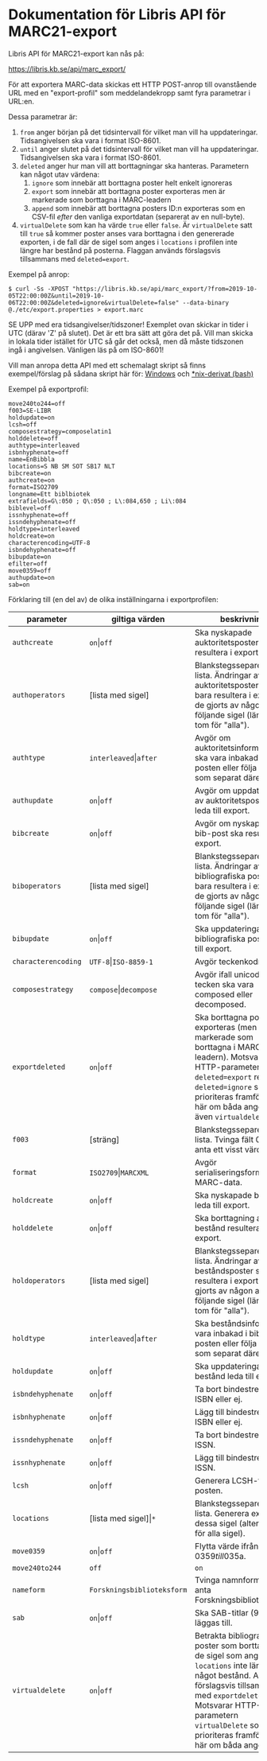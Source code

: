 # Dokumentation för Libris API för MARC21-export

Libris API för MARC21-export kan nås på:

https://libris.kb.se/api/marc_export/

För att exportera MARC-data skickas ett HTTP POST-anrop till ovanstående URL med en "export-profil" som meddelandekropp samt fyra parametrar i URL:en.

Dessa parametrar är:

1. `from` anger början på det tidsintervall för vilket man vill ha uppdateringar. Tidsangivelsen ska vara i format ISO-8601.
1. `until` anger slutet på det tidsintervall för vilket man vill ha uppdateringar. Tidsangivelsen ska vara i format ISO-8601.
1. `deleted` anger hur man vill att borttagningar ska hanteras. Parametern kan något utav värdena:
   1. `ignore` som innebär att borttagna poster helt enkelt ignoreras
   1. `export` som innebär att borttagna poster exporteras men är markerade som borttagna i MARC-leadern
   1. `append` som innebär att borttagna posters ID:n exporteras som en CSV-fil _efter_ den vanliga exportdatan (separerat av en null-byte).
1. `virtualDelete` som kan ha värde `true` eller `false`. Är `virtualDelete` satt till `true` så kommer poster anses vara borttagna i den genererade exporten, i de fall där de sigel som anges i `locations` i profilen inte längre har bestånd på posterna. Flaggan används förslagsvis tillsammans med `deleted=export`.

Exempel på anrop:
```
$ curl -Ss -XPOST "https://libris.kb.se/api/marc_export/?from=2019-10-05T22:00:00Z&until=2019-10-06T22:00:00Z&deleted=ignore&virtualDelete=false" --data-binary @./etc/export.properties > export.marc
```

SE UPP med era tidsangivelser/tidszoner! Exemplet ovan skickar in tider i UTC (därav 'Z' på slutet). Det är ett bra sätt att göra det på. Vill man skicka in lokala tider istället för UTC så går det också, men då måste tidszonen ingå i angivelsen. Vänligen läs på om ISO-8601!

Vill man anropa detta API med ett schemalagt skript så finns exempel/förslag på sådana skript här för:
[Windows](https://github.com/libris/librisxl/blob/master/marc_export/examplescripts/export_windows.bat)
och
[*nix-derivat (bash)](https://github.com/libris/librisxl/blob/master/marc_export/examplescripts/export_nix.sh)


Exempel på exportprofil:
```
move240to244=off
f003=SE-LIBR
holdupdate=on
lcsh=off
composestrategy=composelatin1
holddelete=off
authtype=interleaved
isbnhyphenate=off
name=EnBibbla
locations=S NB SM SOT SB17 NLT
bibcreate=on
authcreate=on
format=ISO2709
longname=Ett biblbiotek
extrafields=G\:050 ; Q\:050 ; L\:084,650 ; Li\:084
biblevel=off
issnhyphenate=off
issndehyphenate=off
holdtype=interleaved
holdcreate=on
characterencoding=UTF-8
isbndehyphenate=off
bibupdate=on
efilter=off
move0359=off
authupdate=on
sab=on
```

Förklaring till (en del av) de olika inställningarna i exportprofilen:

| parameter            | giltiga värden             | beskrivning |
| -------------------- | -------------------------- | ----------- |
| `authcreate`         | `on`\|`off`                | Ska nyskapade auktoritetsposter resultera i export.
| `authoperators`      | [lista med sigel]          | Blankstegsseparerad lista. Ändringar av auktoritetsposter ska bara resultera i export om de gjorts av någon av följande sigel (lämnas tom för "alla").
| `authtype`           | `interleaved`\|`after`     | Avgör om auktoritetsinformation ska vara inbakad i bib-posten eller följa med som separat därefter.
| `authupdate`         | `on`\|`off`                | Avgör om uppdateringar av auktoritetsposter ska leda till export.
| `bibcreate`          | `on`\|`off`                | Avgör om nyskapande av bib-post ska resultera i export.
| `biboperators`       | [lista med sigel]          | Blankstegsseparerad lista. Ändringar av bibliografiska poster ska bara resultera i export om de gjorts av någon av följande sigel (lämnas tom för "alla").
| `bibupdate`          | `on`\|`off`                | Ska uppdateringar av bibliografiska poster leda till export.
| `characterencoding`  | `UTF-8`\|`ISO-8859-1`      | Avgör teckenkodning.
| `composestrategy`    | `compose`\|`decompose`     | Avgör ifall unicode-tecken ska vara composed eller decomposed.
| `exportdeleted`      | `on`\|`off`                | Ska borttagna poster exporteras (men markerade som borttagna i MARC-leadern). Motsvarar HTTP-parametern `deleted=export` resp. `deleted=ignore` som prioriteras framför värdet här om båda anges. Se även `virtualdelete`.
| `f003`               | [sträng]                   | Blankstegsseparerad lista. Tvinga fält 003 att anta ett visst värde.
| `format`             | `ISO2709`\|`MARCXML`       | Avgör serialiseringsformat för MARC-data.
| `holdcreate`         | `on`\|`off`                | Ska nyskapade bestånd leda till export.
| `holddelete`         | `on`\|`off`                | Ska borttagning av bestånd resultera i export.
| `holdoperators`      | [lista med sigel]          | Blankstegsseparerad lista. Ändringar av beståndsposter ska bara resultera i export om de gjorts av någon av följande sigel (lämnas tom för "alla").
| `holdtype`           | `interleaved`\|`after`     | Ska beståndsinformation vara inbakad i bib-posten eller följa med som separat därefter.
| `holdupdate`         | `on`\|`off`                | Ska uppdateringar av bestånd leda till export.
| `isbndehyphenate`    | `on`\|`off`                | Ta bort bindestreck i ISBN eller ej.
| `isbnhyphenate`      | `on`\|`off`                | Lägg till bindestreck i ISBN eller ej.
| `issndehyphenate`    | `on`\|`off`                | Ta bort bindestreck i ISSN.
| `issnhyphenate`      | `on`\|`off`                | Lägg till bindestreck i ISSN.
| `lcsh`               | `on`\|`off`                | Generera LCSH-fält i posten.
| `locations`          | [lista med sigel]\|`*`     | Blankstegsseparerad lista. Generera export för dessa sigel (alternativt * för alla sigel).
| `move0359`           | `on`\|`off`                | Flytta värde ifrån 035$9 till 035$a.
| `move240to244`       | `off`|`on`                 | Flytta MARC-fältet 240 till 244.
| `nameform`           | `Forskningsbiblioteksform` | Tvinga namnformer att anta Forskningsbiblioteksform.
| `sab`                | `on`\|`off`                | Ska SAB-titlar (976) läggas till.
| `virtualdelete`      | `on`\|`off`                | Betrakta bibliografiska poster som borttagna när de sigel som anges i `locations` inte längre har något bestånd. Används förslagsvis tillsammans med `exportdeleted`. Motsvarar HTTP-parametern `virtualDelete` som prioriteras framför värdet här om båda anges.
